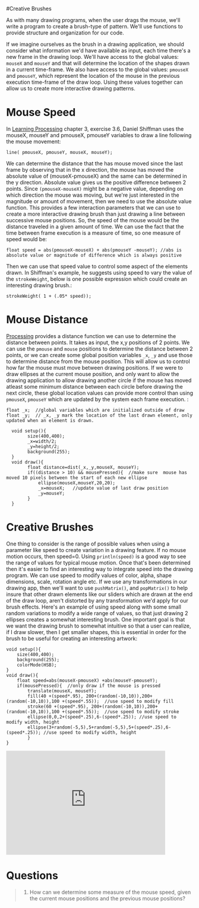 #Creative Brushes

As with many drawing programs, when the user drags the mouse, we'll write a program to create a brush-type of pattern. We'll use functions to provide structure and organization for our code.

If we imagine ourselves as the brush in a drawing application, we should consider what information we'd have available as input, each time there's a new frame in the drawing loop. We'll have access to the global values: `mouseX` and `mouseY` and that will determine the location of the shapes drawn in a current time-frame. We also have access to the global values: `pmouseX` and `pmouseY`, which represent the location of the mouse in the previous execution time-frame of the draw loop. Using these values together can allow us to create more interactive drawing patterns.

Mouse Speed
===========

In [Learning Processing](http://learningprocessing.com) chapter 3, exercise 3.6, Daniel Shiffman uses the mouseX, mouseY and pmouseX, pmouseY variables to draw a line following the mouse movement:

    line( pmouseX, pmouseY, mouseX, mouseY);

We can determine the distance that the has mouse moved since the last frame by observing that in the x direction, the mouse has moved the absolute value of (mouseX-pmouseX) and the same can be determined in the y direction. Absolute value gives us the positive difference between 2 points. Since `(pmouseX-mouseX)` might be a negative value, depending on which direction the mouse was moving, but we're just interested in the magnitude or amount of movement, then we need to use the absolute value function. This provides a few interaction parameters that we can use to create a more interactive drawing brush than just drawing a line between successive mouse positions. So, the speed of the mouse would be the distance traveled in a given amount of time. We can use the fact that the time between frame execution is a measure of time, so one measure of speed would be:

    float speed = abs(pmouseX-mouseX) + abs(pmouseY -mouseY); //abs is absolute value or magnitude of difference which is always positive

Then we can use that speed value to control some aspect of the elements drawn. In Shiffman's example, he suggests using speed to vary the value of the `strokeWeight`, below is one possible expression which could create an interesting drawing brush.:

    strokeWeight( 1 + (.05* speed));

Mouse Distance
==============

[Processing](http://processing.org) provides a distance function we can use to determine the distance between points. It takes as input, the x,y positions of 2 points. We can use the `pmouse` and `mouse` positions to determine the distance between 2 points, or we can create some global position variables `_x`, `_y` and use those to determine distance from the mouse position. This will allow us to control how far the mouse must move between drawing positions. If we were to draw ellipses at the current mouse position, and only want to allow the drawing application to allow drawing another circle if the mouse has moved atleast some minimum distance between each circle before drawing the next circle, these global location values can provide more control than using `pmouseX`, `pmouseY` which are updated by the system each frame execution. :

    float _x;  //global variables which are initialized outside of draw
    float _y;  // _x, _y mark the location of the last drawn element, only updated when an element is drawn.

      void setup(){
            size(400,400);
            _x=width/2;
            _y=height/2;
            background(255);
      }
      void draw(){
            float distance=dist(_x,_y,mouseX, mouseY);
            if((distance > 10) && mousePressed){  //make sure  mouse has moved 10 pixels between the start of each new ellipse
                ellipse(mouseX,mouseY,20,20);
                _x=mouseX;   //update value of last draw position
                _y=mouseY;
            }
      }

Creative Brushes
================

One thing to consider is the range of possible values when using a parameter like speed to create variation in a drawing feature. If no mouse motion occurs, then speed=0. Using `println(speed)` is a good way to see the range of values for typical mouse motion. Once that's been determined then it's easier to find an interesting way to integrate speed into the drawing program. We can use speed to modify values of color, alpha, shape dimensions, scale, rotation angle etc. If we use any transformations in our drawing app, then we'll want to use `pushMatrix()`, and `popMatrix()` to help insure that other drawn elements like our sliders which are drawn at the end of the draw loop, aren't distorted by any transformation we'd apply for our brush effects. Here's an example of using speed along with some small random variations to modify a wide range of values, so that just drawing 2 ellipses creates a somewhat interesting brush. One important goal is that we want the drawing brush to somewhat intuitive so that a user can realize, if I draw slower, then I get smaller shapes, this is essential in order for the brush to be useful for creating an interesting artwork:

    void setup(){
        size(400,400);
        background(255);
        colorMode(HSB); 
    }
    void draw(){
        float speed=abs(mouseX-pmouseX) +abs(mouseY-pmouseY);
        if(mousePressed){  //only draw if the mouse is pressed
            translate(mouseX, mouseY);
            fill(40 +(speed*.95), 200+(random(-10,10)),200+(random(-10,10)),100 +(speed*.55));  //use speed to modify fill
            stroke(60 +(speed*.95), 200+(random(-10,10)),200+(random(-10,10)),100 +(speed*.55));  //use speed to modify stroke
            ellipse(0,0,2+(speed*.25),6-(speed*.25)); //use speed to modify width, height
            ellipse(3+random(-5,5),5+random(-5,5),5+(speed*.25),6-(speed*.25)); //use speed to modify width, height
            }
    }

<div class="figure">    
    <iframe width="428" height="280" scrolling="no" frameborder="0" src="http://www.openprocessing.org/sketch/184112/embed/?width=400&height=200&border=true"></iframe>
    </div>


Questions
=========

> 1.  How can we determine some measure of the mouse speed, given the current mouse positions and the previous mouse positions?